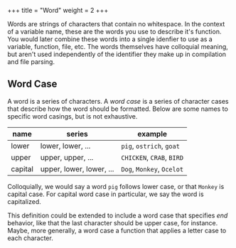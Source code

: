 +++
title = "Word"
weight = 2
+++

Words are strings of characters that contain no whitespace.  In the context of a variable name, these are the words you use to describe it's function.  You would later combine these words into a single idenfier to use as a variable, function, file, etc.  The words themselves have colloquial meaning, but aren't used independently of the identifier they make up in compilation and file parsing.

## Word Case

A word is a series of characters.  A _word case_ is a series of character cases that describe how the word should be formatted.  Below are some names to specific word casings, but is not exhaustive.

| name | series | example |
| --- | --- | --- |
| lower | lower, lower, ... | `pig`, `ostrich`, `goat` |
| upper | upper, upper, ... | `CHICKEN`, `CRAB`, `BIRD` |
| capital | upper, lower, lower, ... | `Dog`, `Monkey`, `Ocelot` |

Colloquially, we would say a word `pig` follows lower case, or that `Monkey` is capital case.  For capital word case in particular, we say the word is capitalized.

This definition could be extended to include a word case that specifies _end_ behavior, like that the last character should be upper case, for instance.  Maybe, more generally, a word case a function that applies a letter case to each character.
